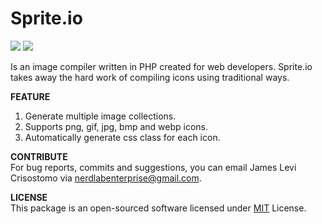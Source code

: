 # Sprite.io

![](https://img.shields.io/badge/packagist-v1.0.1-informational?style=flat&logo=<LOGO_NAME>&logoColor=white&color=2bbc8a) ![](https://img.shields.io/badge/license-MIT-informational?style=flat&logo=<LOGO_NAME>&logoColor=white&color=2bbc8a)
 
Is an image compiler written in PHP created for web developers. Sprite.io takes away the hard work of compiling icons using traditional ways.

**FEATURE**  
1. Generate multiple image collections.
2. Supports png, gif, jpg, bmp and webp icons.
3. Automatically generate css class for each icon.

**CONTRIBUTE**  
For bug reports, commits and suggestions, you can email James Levi Crisostomo via nerdlabenterprise@gmail.com.


**LICENSE**  
This package is an open-sourced software licensed under [MIT](https://opensource.org/licenses/MIT) License.

